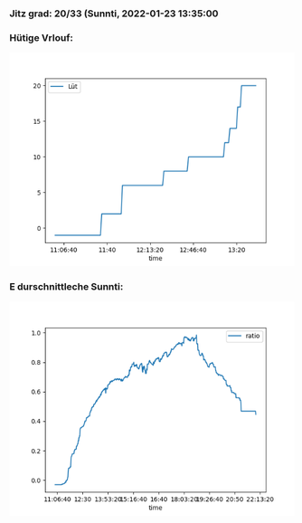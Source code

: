 ### Jitz grad: 20/33 (Sunnti, 2022-01-23 13:35:00

### Hütige Vrlouf:
![Graph](Today.png)

### E durschnittleche Sunnti:
![Graph](Sunnti.png)